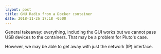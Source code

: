 ```yaml
---
layout: post
title: GNU Radio from a Docker container
date: 2018-11-26 17:18 -0500
---
```


General takeaway: everything, including the GUI works but we cannot pass USB devices to the containers. That may be a problem for Pluto's case.

However, we may be able to get away with just the network (IP) interface.